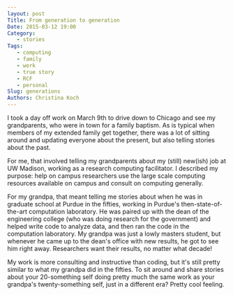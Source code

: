 ```yaml
---
layout: post
Title: From generation to generation
Date: 2015-03-12 19:00
Category: 
   - stories
Tags: 
   - computing
   - family
   - work
   - true story
   - RCF
   - personal
Slug: generations
Authors: Christina Koch
---
```


I took a day off work on March 9th to drive down to Chicago and see my grandparents, who were in town for a family baptism.  As is typical when members of my extended family get together, there was a lot of sitting around and updating everyone about the present, but also telling stories about the past.  

For me, that involved telling my grandparents about my (still) new(ish) job at UW Madison, working as a research computing facilitator.  I described my purpose: help on campus researchers use the large scale computing resources available on campus and consult on computing generally.  

For my grandpa, that meant telling me stories about when he was in graduate school at Purdue in the fifties, working in Purdue's then-state-of-the-art computation laboratory.  He was paired up with the dean of the engineering college (who was doing research for the government) and helped write code to analyze data, and then ran the code in the computation laboratory.  My grandpa was just a lowly masters student, but whenever he came up to the dean's office with new results, he got to see him right away.  Researchers want their results, no matter what decade!  

My work is more consulting and instructive than coding, but it's still pretty similar to what my grandpa did in the fifties.  To sit around and share stories about your 20-something self doing pretty much the same work as your grandpa's twenty-something self, just in a different era?  Pretty cool feeling.  